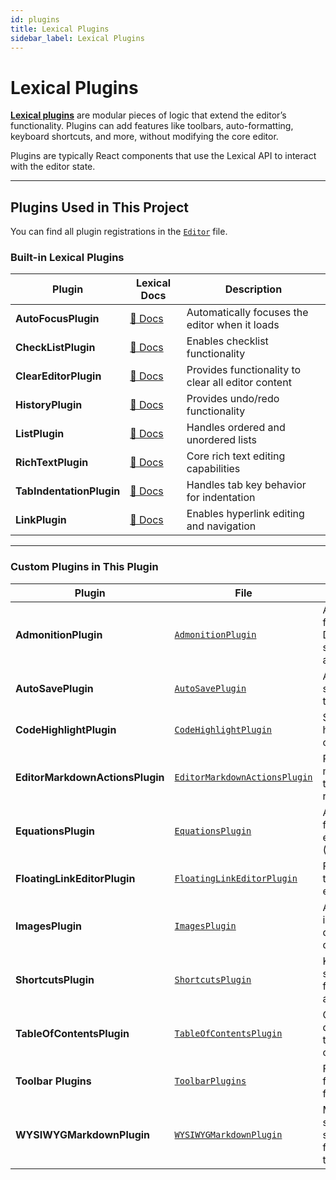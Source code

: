 ```yaml
---
id: plugins
title: Lexical Plugins
sidebar_label: Lexical Plugins
---
```


# Lexical Plugins

[**Lexical plugins**](https://lexical.dev/docs/concepts/plugins) are modular pieces of logic that extend the editor’s functionality. Plugins can add features like toolbars, auto-formatting, keyboard shortcuts, and more, without modifying the core editor.

Plugins are typically React components that use the Lexical API to interact with the editor state.

---

## Plugins Used in This Project

You can find all plugin registrations in the [`Editor`](../src/theme/Editor.tsx) file.

### Built-in Lexical Plugins

| Plugin                   | Lexical Docs                                                                              | Description                                        |
| ------------------------ | ----------------------------------------------------------------------------------------- | -------------------------------------------------- |
| **AutoFocusPlugin**      | [📖 Docs](https://lexical.dev/docs/api/modules/lexical_react_LexicalAutoFocusPlugin)      | Automatically focuses the editor when it loads     |
| **CheckListPlugin**      | [📖 Docs](https://lexical.dev/docs/api/modules/lexical_react_LexicalCheckListPlugin)      | Enables checklist functionality                    |
| **ClearEditorPlugin**    | [📖 Docs](https://lexical.dev/docs/api/modules/lexical_react_LexicalClearEditorPlugin)    | Provides functionality to clear all editor content |
| **HistoryPlugin**        | [📖 Docs](https://lexical.dev/docs/api/modules/lexical_react_LexicalHistoryPlugin)        | Provides undo/redo functionality                   |
| **ListPlugin**           | [📖 Docs](https://lexical.dev/docs/api/modules/lexical_react_LexicalListPlugin)           | Handles ordered and unordered lists                |
| **RichTextPlugin**       | [📖 Docs](https://lexical.dev/docs/api/modules/lexical_react_LexicalRichTextPlugin)       | Core rich text editing capabilities                |
| **TabIndentationPlugin** | [📖 Docs](https://lexical.dev/docs/api/modules/lexical_react_LexicalTabIndentationPlugin) | Handles tab key behavior for indentation           |
| **LinkPlugin**           | [📖 Docs](https://lexical.dev/docs/api/modules/lexical_react_LexicalLinkPlugin)           | Enables hyperlink editing and navigation           |

---

### Custom Plugins in This Plugin

| Plugin                          | File                                                                                        | Description                                          |
| ------------------------------- | ------------------------------------------------------------------------------------------- | ---------------------------------------------------- |
| **AdmonitionPlugin**            | [`AdmonitionPlugin`](../src/theme/plugins/AdmonitionPlugin/index.tsx)                       | Adds support for Docusaurus-style admonitions        |
| **AutoSavePlugin**              | [`AutoSavePlugin`](../src/theme/plugins/AutoSavePlugin/index.tsx)                           | Automatically saves content to IndexedDB             |
| **CodeHighlightPlugin**         | [`CodeHighlightPlugin`](../src/theme/plugins/CodeHighlightPlugin/index.ts)                  | Syntax highlighting for code blocks                  |
| **EditorMarkdownActionsPlugin** | [`EditorMarkdownActionsPlugin`](../src/theme/plugins/EditorMarkdownActionsPlugin/index.tsx) | Provides markdown/rich text toggle and reset actions |
| **EquationsPlugin**             | [`EquationsPlugin`](../src/theme/plugins/EquationsPlugin/index.tsx)                         | Adds support for math equations (KaTeX)              |
| **FloatingLinkEditorPlugin**    | [`FloatingLinkEditorPlugin`](../src/theme/plugins/FloatingLinkEditorPlugin/index.tsx)       | Floating toolbar for editing links                   |
| **ImagesPlugin**                | [`ImagesPlugin`](../src/theme/plugins/ImagesPlugin/index.tsx)                               | Adds image insertion and drag-and-drop support       |
| **ShortcutsPlugin**             | [`ShortcutsPlugin`](../src/theme/plugins/ShortcutsPlugin/index.tsx)                         | Keyboard shortcuts for formatting and actions        |
| **TableOfContentsPlugin**       | [`TableOfContentsPlugin`](../src/theme/plugins/TableOfContentsPlugin/index.tsx)             | Generates and displays a table of contents           |
| **Toolbar Plugins**             | [`ToolbarPlugins`](../src/theme/plugins/ToolbarPlugins/)                                    | Floating and full toolbars for formatting            |
| **WYSIWYGMarkdownPlugin**       | [`WYSIWYGMarkdownPlugin`](../src/theme/plugins/WYSIWYGMarkdownPlugin/index.tsx)             | Markdown shortcut support (auto-format as you type)  |
